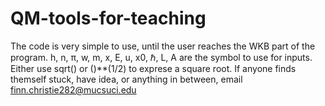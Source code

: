 # QM-tools-for-teaching
The code is very simple to use, until the user reaches the WKB part of the program.
h, n, π, w, m, x, E, u, x0, ℏ, L, A are the symbol to use for inputs. Either use sqrt() or ()**(1/2) to exprese a square root. 
If anyone finds themself stuck, have idea, or anything in between, email finn.christie282@mucsuci.edu
